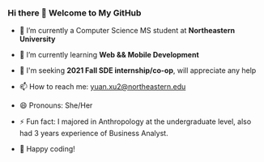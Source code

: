 ### Hi there 👋 Welcome to My GitHub


- 🔭 I’m currently a Computer Science MS student at **Northeastern University** 
- 🌱 I’m currently learning **Web && Mobile Development**
- 👯 I'm seeking **2021 Fall SDE internship/co-op**, will appreciate any help 
- 📫 How to reach me: yuan.xu2@northeastern.edu
- 😄 Pronouns: She/Her
- ⚡ Fun fact: I majored in Anthropology at the undergraduate level, also had 3 years experience of Business Analyst.

- 👏 Happy coding!
